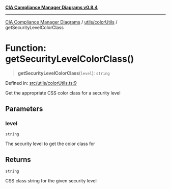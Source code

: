 [**CIA Compliance Manager Diagrams v0.8.4**](../../../README.md)

***

[CIA Compliance Manager Diagrams](../../../modules.md) / [utils/colorUtils](../README.md) / getSecurityLevelColorClass

# Function: getSecurityLevelColorClass()

> **getSecurityLevelColorClass**(`level`): `string`

Defined in: [src/utils/colorUtils.ts:9](https://github.com/Hack23/cia-compliance-manager/blob/a6d8d6a2cab2160940b9a047208c12088d7e02cf/src/utils/colorUtils.ts#L9)

Get the appropriate CSS color class for a security level

## Parameters

### level

`string`

The security level to get the color class for

## Returns

`string`

CSS class string for the given security level
